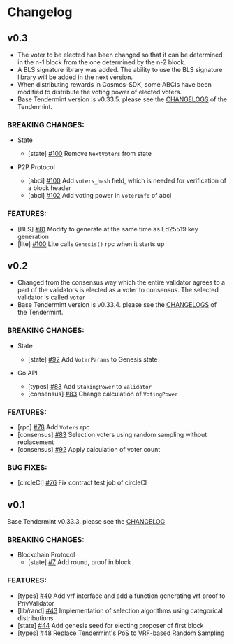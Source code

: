 # Changelog

## v0.3
* The voter to be elected has been changed so that it can be determined in the n-1 block 
from the one determined by the n-2 block.
* A BLS signature library was added. The ability to use the BLS signature library will be added in the next version.
* When distributing rewards in Cosmos-SDK, some ABCIs have been modified to distribute the voting power of elected voters.
* Base Tendermint version is v0.33.5. please see the [CHANGELOGS](./CHANGELOG_OF_TENDERMINT.md#v0.33.5) of the Tendermint.

### BREAKING CHANGES:

- State
  - [state] [\#100](https://github.com/line/tendermint/pull/100) Remove `NextVoters` from state

- P2P Protocol
  - [abci] [\#100](https://github.com/line/tendermint/pull/100) Add `voters_hash` field, which is needed for verification of a block header
  - [abci] [\#102](https://github.com/line/tendermint/pull/102) Add voting power in `VoterInfo` of abci 

### FEATURES:
- [BLS] [\#81](https://github.com/line/tendermint/issues/81) Modify to generate at the same time as Ed25519 key generation
- [lite] [\#100](https://github.com/line/tendermint/pull/100) Lite calls `Genesis()` rpc when it starts up



## v0.2
* Changed from the consensus way which the entire validator agrees to a part of the validators is elected as a voter to consensus.
The selected validator is called `voter`
* Base Tendermint version is v0.33.4. please see the [CHANGELOGS](./CHANGELOG_OF_TENDERMINT.md#v0.33.4) of the Tendermint.

### BREAKING CHANGES:

- State
  - [state] [\#92](https://github.com/line/tendermint/pull/92) Add `VoterParams` to Genesis state

- Go API
  - [types] [\#83](https://github.com/line/tendermint/pull/83) Add `StakingPower` to `Validator`
  - [consensus] [\#83](https://github.com/line/tendermint/pull/83) Change calculation of `VotingPower`

### FEATURES:
- [rpc] [\#78](https://github.com/line/tendermint/pull/78) Add `Voters` rpc
- [consensus] [\#83](https://github.com/line/tendermint/pull/83) Selection voters using random sampling without replacement
- [consensus] [\#92](https://github.com/line/tendermint/pull/92) Apply calculation of voter count

### BUG FIXES:
- [circleCI] [\#76](https://github.com/line/tendermint/pull/76) Fix contract test job of circleCI



## v0.1
Base Tendermint v0.33.3. please see the [CHANGELOG](./CHANGELOG_OF_TENDERMINT.md#v0.33.3)

### BREAKING CHANGES:
- Blockchain Protocol
  - [state] [\#7](https://github.com/line/tendermint/issues/7) Add round, proof in block

### FEATURES:
- [types] [\#40](https://github.com/line/tendermint/issues/40) Add vrf interface and add a function generating vrf proof to PrivValidator
- [lib/rand] [\#43](https://github.com/line/tendermint/issues/43) Implementation of selection algorithms using categorical distributions
- [state] [\#44](https://github.com/line/tendermint/issues/44) Add genesis seed for electing proposer of first block
- [types] [\#48](https://github.com/line/tendermint/issues/48) Replace Tendermint's PoS to VRF-based Random Sampling

